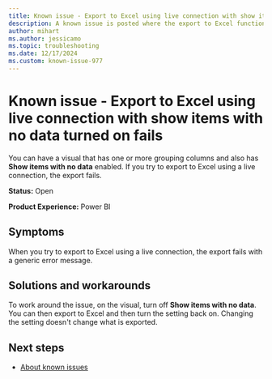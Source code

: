 ```yaml
---
title: Known issue - Export to Excel using live connection with show items with no data turned on fails
description: A known issue is posted where the export to Excel functionality using live connection with show items with no data turned on fails.
author: mihart
ms.author: jessicamo
ms.topic: troubleshooting  
ms.date: 12/17/2024
ms.custom: known-issue-977
---
```


# Known issue - Export to Excel using live connection with show items with no data turned on fails

You can have a visual that has one or more grouping columns and also has **Show items with no data** enabled. If you try to export to Excel using a live connection, the export fails.

**Status:** Open

**Product Experience:** Power BI

## Symptoms

When you try to export to Excel using a live connection, the export fails with a generic error message.

## Solutions and workarounds

To work around the issue, on the visual, turn off **Show items with no data**. You can then export to Excel and then turn the setting back on. Changing the setting doesn't change what is exported.

## Next steps

- [About known issues](https://support.fabric.microsoft.com/known-issues)
